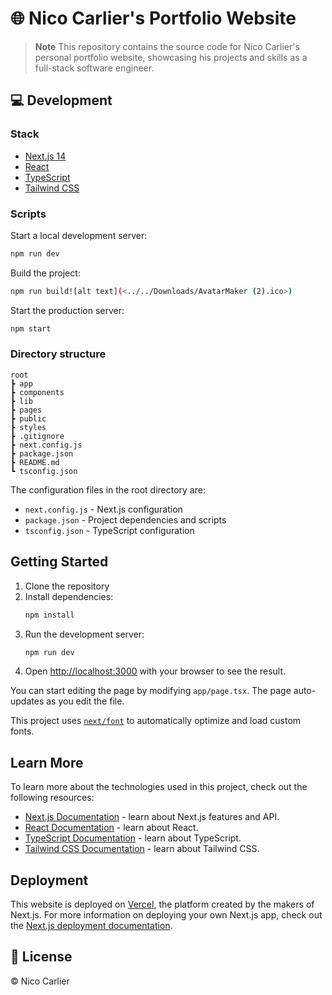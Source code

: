 # 🌐 Nico Carlier's Portfolio Website

> **Note**
> This repository contains the source code for Nico Carlier's personal portfolio website, showcasing his projects and skills as a full-stack software engineer.

## 💻 Development

### Stack

- [Next.js 14](https://nextjs.org/)
- [React](https://reactjs.org/)
- [TypeScript](https://www.typescriptlang.org/)
- [Tailwind CSS](https://tailwindcss.com/)

### Scripts

Start a local development server:

```bash
npm run dev
```

Build the project:

```bash
npm run build![alt text](<../../Downloads/AvatarMaker (2).ico>)
```

Start the production server:

```bash
npm start
```

### Directory structure

```
root
┣ app
┣ components
┣ lib
┣ pages
┣ public
┣ styles
┣ .gitignore
┣ next.config.js
┣ package.json
┣ README.md
┗ tsconfig.json
```

The configuration files in the root directory are:

- `next.config.js` - Next.js configuration
- `package.json` - Project dependencies and scripts
- `tsconfig.json` - TypeScript configuration

## Getting Started

1. Clone the repository
2. Install dependencies:
   ```bash
   npm install
   ```
3. Run the development server:
   ```bash
   npm run dev
   ```
4. Open [http://localhost:3000](http://localhost:3000) with your browser to see the result.

You can start editing the page by modifying `app/page.tsx`. The page auto-updates as you edit the file.

This project uses [`next/font`](https://nextjs.org/docs/app/building-your-application/optimizing/fonts) to automatically optimize and load custom fonts.

## Learn More

To learn more about the technologies used in this project, check out the following resources:

- [Next.js Documentation](https://nextjs.org/docs) - learn about Next.js features and API.
- [React Documentation](https://reactjs.org/docs/getting-started.html) - learn about React.
- [TypeScript Documentation](https://www.typescriptlang.org/docs/) - learn about TypeScript.
- [Tailwind CSS Documentation](https://tailwindcss.com/docs) - learn about Tailwind CSS.

## Deployment

This website is deployed on [Vercel](https://vercel.com/), the platform created by the makers of Next.js. For more information on deploying your own Next.js app, check out the [Next.js deployment documentation](https://nextjs.org/docs/app/building-your-application/deploying).

## 📄 License

© Nico Carlier